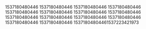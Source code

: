 1537180480446
1537180480446
1537180480446
1537180480446
1537180480446
1537180480446
1537180480446
1537180480446
1537180480446
1537180480446
1537180480446
1537180480446
1537180480446
1537180480446
15371804804461537223421973
